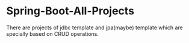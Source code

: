 # Spring-Boot-All-Projects

There are projects of jdbc template and jpa(maybe) template which are specially based on CRUD operations. 
